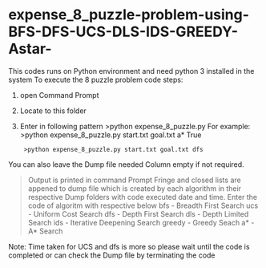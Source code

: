 # expense_8_puzzle-problem-using-BFS-DFS-UCS-DLS-IDS-GREEDY-Astar-


This codes runs on Python environment and need python 3 installed in the system
To execute the 8 puzzle problem code
steps:
1. open Command Prompt
2. Locate to this folder
3. Enter in following pattern
        >python expense_8_puzzle.py <start file> <goal file> <Algorithm> <Dump file needed: True or False>
For example:
        >python expense_8_puzzle.py start.txt goal.txt a* True

        >python expense_8_puzzle.py start.txt goal.txt dfs 
You can also leave the Dump file needed Column empty if not required.

>Output is printed in command Prompt
>Fringe and closed lists are appened to dump file which is created by each algorithm in their respective Dump folders with code executed date and time.
>Enter the code of algoritm with respective below
    bfs - Breadth First Search
    ucs - Uniform Cost Search
    dfs - Depth First Search
    dls - Depth Limited Search 
    ids - Iterative Deepening Search 
    greedy - Greedy Seach
    a* - A* Search

Note: Time taken for UCS and dfs is more so please wait until the code is completed or can check the Dump file by terminating the code 


    
